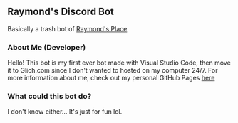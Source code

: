 ## Raymond's Discord Bot

Basically a trash bot of [Raymond's Place](https://discord.gg/fy6nBMg)

### About Me (Developer)

Hello! This bot is my first ever bot made with Visual Studio Code, then move it to Glich.com since I don't wanted to hosted on my computer 24/7. For more information about me, check out my personal GitHub Pages [here](https://raymond-1227.github.io)

### What could this bot do?

I don't know either... It's just for fun lol.
